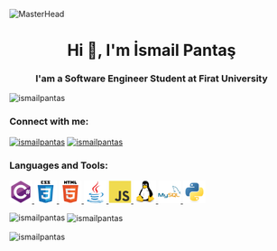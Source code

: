 ![MasterHead](https://avatars.githubusercontent.com/u/62617373?v=4)
<h1 align="center">Hi 👋, I'm İsmail Pantaş</h1>
<h3 align="center">I'am a Software Engineer Student at Firat University</h3>

<p align="left"> <img src="https://komarev.com/ghpvc/?username=ismailpantas&label=Profile%20views&color=0e75b6&style=flat" alt="ismailpantas" /> </p>

<h3 align="left">Connect with me:</h3>
<p align="left">
<a href="https://linkedin.com/in/ismailpantas" target="blank"><img align="center" src="https://raw.githubusercontent.com/rahuldkjain/github-profile-readme-generator/master/src/images/icons/Social/linked-in-alt.svg" alt="ismailpantas" height="30" width="40" /></a>
<a href="https://instagram.com/ismailpantas" target="blank"><img align="center" src="https://raw.githubusercontent.com/rahuldkjain/github-profile-readme-generator/master/src/images/icons/Social/instagram.svg" alt="ismailpantas" height="30" width="40" /></a>
</p>

<h3 align="left">Languages and Tools:</h3>
<p align="left"> <a href="https://www.w3schools.com/cs/" target="_blank" rel="noreferrer"> <img src="https://raw.githubusercontent.com/devicons/devicon/master/icons/csharp/csharp-original.svg" alt="csharp" width="40" height="40"/> </a> <a href="https://www.w3schools.com/css/" target="_blank" rel="noreferrer"> <img src="https://raw.githubusercontent.com/devicons/devicon/master/icons/css3/css3-original-wordmark.svg" alt="css3" width="40" height="40"/> </a> <a href="https://www.w3.org/html/" target="_blank" rel="noreferrer"> <img src="https://raw.githubusercontent.com/devicons/devicon/master/icons/html5/html5-original-wordmark.svg" alt="html5" width="40" height="40"/> </a> <a href="https://www.java.com" target="_blank" rel="noreferrer"> <img src="https://raw.githubusercontent.com/devicons/devicon/master/icons/java/java-original.svg" alt="java" width="40" height="40"/> </a> <a href="https://developer.mozilla.org/en-US/docs/Web/JavaScript" target="_blank" rel="noreferrer"> <img src="https://raw.githubusercontent.com/devicons/devicon/master/icons/javascript/javascript-original.svg" alt="javascript" width="40" height="40"/> </a> <a href="https://www.linux.org/" target="_blank" rel="noreferrer"> <img src="https://raw.githubusercontent.com/devicons/devicon/master/icons/linux/linux-original.svg" alt="linux" width="40" height="40"/> </a> <a href="https://www.mysql.com/" target="_blank" rel="noreferrer"> <img src="https://raw.githubusercontent.com/devicons/devicon/master/icons/mysql/mysql-original-wordmark.svg" alt="mysql" width="40" height="40"/> </a> <a href="https://www.python.org" target="_blank" rel="noreferrer"> <img src="https://raw.githubusercontent.com/devicons/devicon/master/icons/python/python-original.svg" alt="python" width="40" height="40"/> </a> </p>

<p><img align="left" src="https://github-readme-stats.vercel.app/api/top-langs?username=ismailpantas&show_icons=true&locale=en&layout=compact" alt="ismailpantas" /></p>

<p>&nbsp;<img align="center" src="https://github-readme-stats.vercel.app/api?username=ismailpantas&show_icons=true&locale=en" alt="ismailpantas" /></p>

<p><img align="center" src="https://github-readme-streak-stats.herokuapp.com/?user=ismailpantas&" alt="ismailpantas" /></p>

